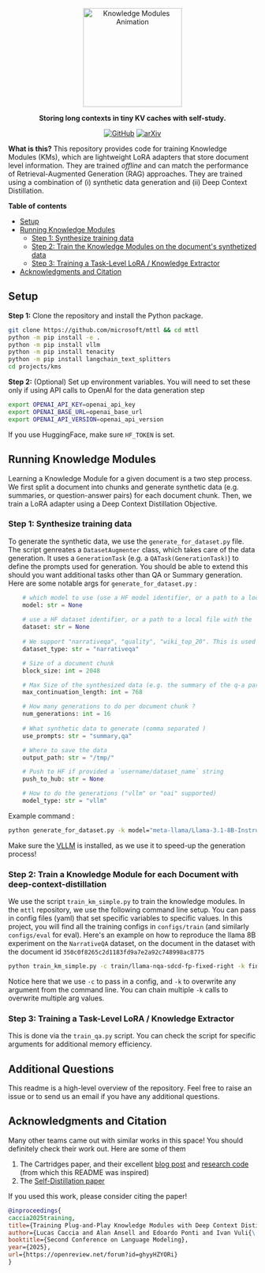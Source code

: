 <div align="center">
    <img src="assets/km.gif" height=200 alt="Knowledge Modules Animation"/>

**Storing long contexts in tiny KV caches with self-study.**


[![GitHub](https://img.shields.io/github/license/microsoft/mttl)](https://img.shields.io/github/license/microsoft/mttl)
[![arXiv](https://img.shields.io/badge/arXiv-2503.08727-b31b1b.svg)](https://arxiv.org/abs/2503.08727)

</div>


**What is this?** This repository provides code for training Knowledge Modules (KMs), which are lightweight LoRA adapters that store document level information. They are trained *offline* and can match the performance of Retrieval-Augmented Generation (RAG) approaches. They are trained using a combination of (i) synthetic data generation and (ii) Deep Context Distillation. 


**Table of contents**
- [Setup](#setup)
- [Running Knowledge Modules](#running-knowledge-modules)
  - [Step 1: Synthesize training data](#step-1-synthesize-training-data)
  - [Step 2: Train the Knowledge Modules on the document's synthetized data](#step-2-train-a-knowledge-module-for-each-document-with-deep-context-distillation)
  - [Step 3: Training a Task-Level LoRA / Knowledge Extractor](#step-3-training-a-task-level-lora--knowledge-extractor)
- [Acknowledgments and Citation](#acknowledgments-and-citation)


## Setup

**Step 1:** Clone the repository and install the Python package.

```bash
git clone https://github.com/microsoft/mttl && cd mttl
python -m pip install -e .
python -m pip install vllm
python -m pip install tenacity
python -m pip install langchain_text_splitters
cd projects/kms
```

**Step 2:** (Optional) Set up environment variables. 
You will need to set these only if using API calls to OpenAI for the data generation step

```bash
export OPENAI_API_KEY=openai_api_key
export OPENAI_BASE_URL=openai_base_url
export OPENAI_API_VERSION=openai_api_version
```

If you use HuggingFace, make sure `HF_TOKEN` is set. 

## Running Knowledge Modules 

Learning a Knowledge Module for a given document is a two step process. We first split a document into chunks and generate synthetic data (e.g. summaries, or question-answer pairs) for each document chunk. Then, we train a LoRA adapter using a Deep Context Distillation Objective. 


### Step 1: Synthesize training data

To generate the synthetic data, we use the `generate_for_dataset.py` file. The script genreates a `DatasetAugmenter` class, which takes care of the data generation. It uses a `GenerationTask` (e.g. a `QATask(GenerationTask)`) to define the prompts used for generation. You should be able to extend this should you want additional tasks other than QA or Summary generation. Here are some notable args for `generate_for_dataset.py` : 


```python
    # which model to use (use a HF model identifier, or a path to a local checkpoint)
    model: str = None
    
    # use a HF dataset identifier, or a path to a local file with the `local://` prefix, e.g. `local://my/local/path
    dataset: str = None 
    
    # We support "narrativeqa", "quality", "wiki_top_20". This is used to know how to format / standardize the document. If you have a custom dataset you should add an option here. 
    dataset_type: str = "narrativeqa"

    # Size of a document chunk
    block_size: int = 2048

    # Max Size of the synthesized data (e.g. the summary of the q-a paris)
    max_continuation_length: int = 768

    # How many generations to do per document chunk ? 
    num_generations: int = 16
    
    # What synthetic data to generate (comma separated )
    use_prompts: str = "summary,qa"

    # Where to save the data 
    output_path: str = "/tmp/"

    # Push to HF if provided a `username/dataset_name` string
    push_to_hub: str = None

    # How to do the generations ("vllm" or "oai" supported)
    model_type: str = "vllm"
```

Example command : 
```bash
python generate_for_dataset.py -k model="meta-llama/Llama-3.1-8B-Instruct" dataset=sordonia/quality_sanitized dataset_type=quality  push_to_hub=pclucas14/quality_llama_8B
```

Make sure the [VLLM](https://github.com/vllm-project/vllm) is installed, as we use it to speed-up the generation process!


### Step 2: Train a Knowledge Module for each Document with deep-context-distillation

We use the script `train_km_simple.py` to train the knowledge modules. In the `mttl` repository, we use the following command line setup. You can pass in config files (yaml) that set specific variables to specific values. In this project, you will find all the training configs in `configs/train` (and similarly `configs/eval` for eval). Here's an example on how to reproduce the llama 8B experiment on the `NarrativeQA` dataset, on the document in the dataset with the document id `350c0f8265c2d1183fd9a7e2a92c748998ac8775`

```bash
python train_km_simple.py -c train/llama-nqa-sdcd-fp-fixed-right -k finetune_task_name=350c0f8265c2d1183fd9a7e2a92c748998ac8775
```

Notice here that we use `-c` to pass in a config, and `-k` to overwrite any argument from the command line. You can chain multiple `-k` calls to overwrite multiple arg values. 


### Step 3: Training a Task-Level LoRA / Knowledge Extractor

This is done via the `train_qa.py` script. You can check the script for specific arguments for additional memory efficiency. 

## Additional Questions
This readme is a high-level overview of the repository. Feel free to raise an issue or to send us an email if you have any additional questions.


## Acknowledgments and Citation
Many other teams came out with similar works in this space! You should definitely check their work out. Here are some of them 
1. The Cartridges paper, and their excellent [blog post](https://hazyresearch.stanford.edu/blog/2025-06-08-cartridges) and [research code](https://github.com/HazyResearch/cartridges/blob/25ac7a9246fad9306171d1638c2b8e9a6bc0d825/README.md) (from which this README was inspired)
2. The [Self-Distillation paper](https://arxiv.org/abs/2412.14964)

If you used this work, please consider citing the paper!

```bibtex
@inproceedings{
caccia2025training,
title={Training Plug-and-Play Knowledge Modules with Deep Context Distillation},
author={Lucas Caccia and Alan Ansell and Edoardo Ponti and Ivan Vuli{\'c} and Alessandro Sordoni},
booktitle={Second Conference on Language Modeling},
year={2025},
url={https://openreview.net/forum?id=ghyyHZYORi}
}
```
